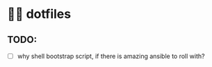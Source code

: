 #  🏴‍☠️ dotfiles

## TODO:
- [ ] why shell bootstrap script, if there is amazing ansible to roll with?
